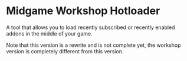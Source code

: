# Midgame Workshop Hotloader
A tool that allows you to load recently subscribed or recently enabled addons in the middle of your game.

Note that this version is a rewrite and is not complete yet, the workshop version is completely different from this version.
